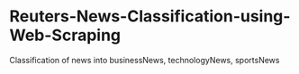 # Reuters-News-Classification-using-Web-Scraping
Classification of news into businessNews, technologyNews, sportsNews
